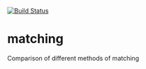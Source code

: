 [![Build Status](https://travis-ci.org/ivyleavedtoadflax/matching.svg?branch=gh-pages)](https://travis-ci.org/ivyleavedtoadflax/matching)

# matching
Comparison of different methods of matching
